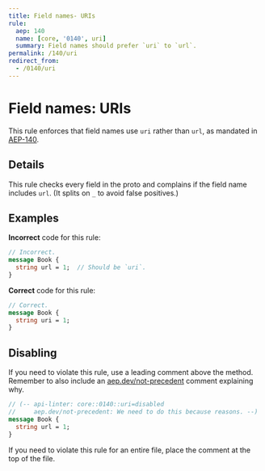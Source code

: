 ```yaml
---
title: Field names- URIs
rule:
  aep: 140
  name: [core, '0140', uri]
  summary: Field names should prefer `uri` to `url`.
permalink: /140/uri
redirect_from:
  - /0140/uri
---
```


# Field names: URIs

This rule enforces that field names use `uri` rather than `url`, as mandated in
[AEP-140][].

## Details

This rule checks every field in the proto and complains if the field name
includes `url`. (It splits on `_` to avoid false positives.)

## Examples

**Incorrect** code for this rule:

```proto
// Incorrect.
message Book {
  string url = 1;  // Should be `uri`.
}
```

**Correct** code for this rule:

```proto
// Correct.
message Book {
  string uri = 1;
}
```

## Disabling

If you need to violate this rule, use a leading comment above the method.
Remember to also include an [aep.dev/not-precedent][] comment explaining why.

```proto
// (-- api-linter: core::0140::uri=disabled
//     aep.dev/not-precedent: We need to do this because reasons. --)
message Book {
  string url = 1;
}
```

If you need to violate this rule for an entire file, place the comment at the
top of the file.

[aep-140]: https://aep.dev/140
[aep.dev/not-precedent]: https://aep.dev/not-precedent
